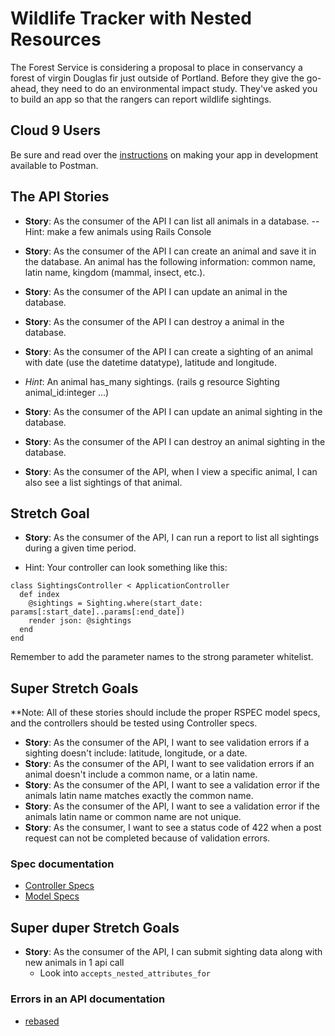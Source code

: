 # Wildlife Tracker with Nested Resources


The Forest Service is considering a proposal to place in conservancy a forest of virgin Douglas fir just outside of Portland. Before they give the go-ahead, they need to do an environmental impact study. They've asked you to build an app so that the rangers can report wildlife sightings.

## Cloud 9 Users
Be sure and read over the [instructions](./additional-topics/07rails_cloud9_access.md) on making your app in development available to Postman.

## The API Stories


- **Story**:  As the consumer of the API I can list all animals in a database.
  -- Hint: make a few animals using Rails Console
  
- **Story**:  As the consumer of the API I can create an animal and save it in the database.
An animal has the following information: common name, latin name, kingdom (mammal, insect, etc.).

- **Story**:  As the consumer of the API I can update an animal in the database.

- **Story**:  As the consumer of the API I can destroy a animal in the database.

- **Story**:  As the consumer of the API I can create a sighting of an animal with date (use the datetime datatype), latitude and longitude.

 - *Hint*:   An animal has_many sightings.  (rails g resource Sighting animal_id:integer ...)

- **Story**:  As the consumer of the API I can update an animal sighting in the database.

- **Story**:  As the consumer of the API I can destroy an animal sighting in the database.

- **Story**:  As the consumer of the API, when I view a specific animal, I can also see a list sightings of that animal.


## Stretch Goal

- **Story**:  As the consumer of the API, I can run a report to list all sightings during a given time period.


- Hint: Your controller can look something like this:

```
class SightingsController < ApplicationController
  def index
    @sightings = Sighting.where(start_date: params[:start_date]..params[:end_date])
    render json: @sightings
  end
end
```

Remember to add the parameter names to the strong parameter whitelist.

## Super Stretch Goals
**Note:  All of these stories should include the proper RSPEC model specs, and the controllers should be tested using Controller specs.

- **Story**: As the consumer of the API, I want to see validation errors if a sighting doesn't include: latitude, longitude, or a date.
- **Story**: As the consumer of the API, I want to see validation errors if an animal doesn't include a common name, or a latin name.
- **Story**: As the consumer of the API, I want to see a validation error if the animals latin name matches exactly the common name.
- **Story**: As the consumer of the API, I want to see a validation error if the animals latin name or common name are not unique.
- **Story**: As the consumer, I want to see a status code of 422 when a post request can not be completed because of validation errors.

### Spec documentation
* [Controller Specs](https://relishapp.com/rspec/rspec-rails/docs/controller-specs)
* [Model Specs](https://relishapp.com/rspec/rspec-rails/docs/model-specs)

## Super duper Stretch Goals
- **Story**: As the consumer of the API, I can submit sighting data along with new animals in 1 api call
	- Look into ```accepts_nested_attributes_for```

### Errors in an API documentation
* [rebased](https://blog.rebased.pl/2016/11/07/api-error-handling.html)
